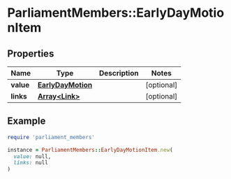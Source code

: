 # ParliamentMembers::EarlyDayMotionItem

## Properties

| Name | Type | Description | Notes |
| ---- | ---- | ----------- | ----- |
| **value** | [**EarlyDayMotion**](EarlyDayMotion.md) |  | [optional] |
| **links** | [**Array&lt;Link&gt;**](Link.md) |  | [optional] |

## Example

```ruby
require 'parliament_members'

instance = ParliamentMembers::EarlyDayMotionItem.new(
  value: null,
  links: null
)
```

